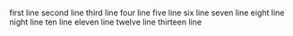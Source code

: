 first line
second line
third line
four line
five line
six line
seven line
eight line
night line
ten line
eleven line
twelve line
thirteen line
